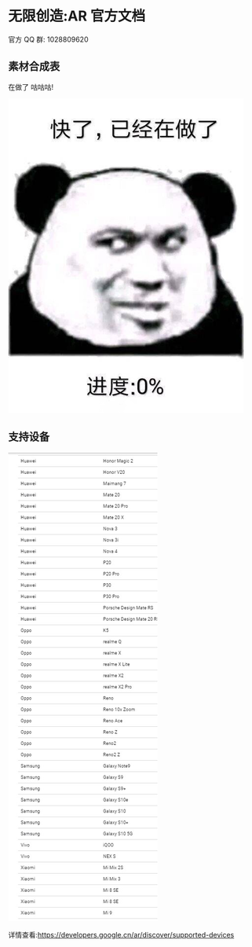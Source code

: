 # 无限创造:AR 官方文档

官方 QQ 群: 1028809620

## 素材合成表

在做了 咕咕咕!

![ReadMe](Pic.jpg)

## 支持设备

![CN_AR](CN_AR.jpg)

详情查看:<https://developers.google.cn/ar/discover/supported-devices>
